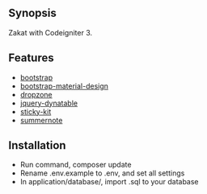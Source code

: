## Synopsis

Zakat with Codeigniter 3.

## Features
- [bootstrap](https://github.com/twbs/bootstrap)
- [bootstrap-material-design](https://github.com/mdbootstrap/bootstrap-material-design)
- [dropzone](https://github.com/enyo/dropzone)
- [jquery-dynatable](https://github.com/alfajango/jquery-dynatable)
- [sticky-kit](https://github.com/leafo/sticky-kit)
- [summernote](https://github.com/summernote/summernote/)

## Installation

- Run command, composer update
- Rename .env.example to .env, and set all settings
- In application/database/, import .sql to your database
